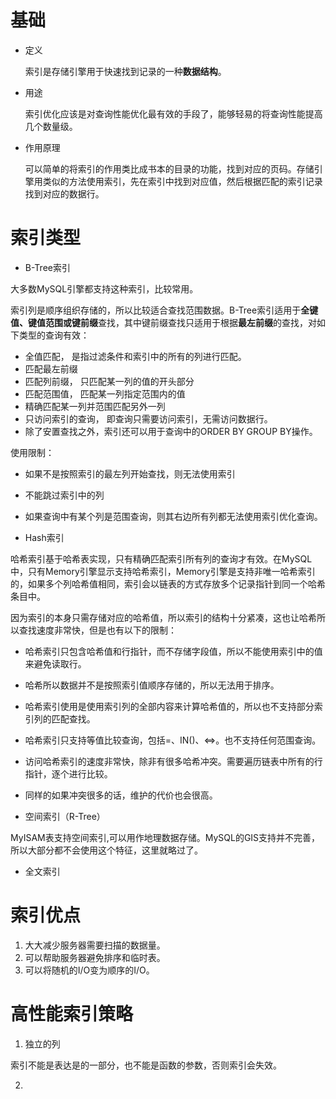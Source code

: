# 基础
- 定义

  索引是存储引擎用于快速找到记录的一种**数据结构**。

- 用途

   索引优化应该是对查询性能优化最有效的手段了，能够轻易的将查询性能提高几个数量级。

- 作用原理

   可以简单的将索引的作用类比成书本的目录的功能，找到对应的页码。存储引擎用类似的方法使用索引，先在索引中找到对应值，然后根据匹配的索引记录找到对应的数据行。

# 索引类型
- B-Tree索引

 大多数MySQL引擎都支持这种索引，比较常用。

 索引列是顺序组织存储的，所以比较适合查找范围数据。B-Tree索引适用于**全键值、键值范围或键前缀**查找，其中键前缀查找只适用于根据**最左前缀**的查找，对如下类型的查询有效：
 - 全值匹配， 是指过滤条件和索引中的所有的列进行匹配。
 - 匹配最左前缀
 - 匹配列前缀， 只匹配某一列的值的开头部分
 - 匹配范围值， 匹配某一列指定范围内的值
 - 精确匹配某一列并范围匹配另外一列
 - 只访问索引的查询， 即查询只需要访问索引，无需访问数据行。
 - 除了安置查找之外，索引还可以用于查询中的ORDER BY GROUP BY操作。

 使用限制：
 - 如果不是按照索引的最左列开始查找，则无法使用索引
 - 不能跳过索引中的列
 - 如果查询中有某个列是范围查询，则其右边所有列都无法使用索引优化查询。

- Hash索引

 哈希索引基于哈希表实现，只有精确匹配索引所有列的查询才有效。在MySQL中，只有Memory引擎显示支持哈希索引，Memory引擎是支持非唯一哈希索引的，如果多个列哈希值相同，索引会以链表的方式存放多个记录指针到同一个哈希条目中。

 因为索引的本身只需存储对应的哈希值，所以索引的结构十分紧凑，这也让哈希所以查找速度非常快，但是也有以下的限制：
 - 哈希索引只包含哈希值和行指针，而不存储字段值，所以不能使用索引中的值来避免读取行。
 - 哈希所以数据并不是按照索引值顺序存储的，所以无法用于排序。
 - 哈希索引使用是使用索引列的全部内容来计算哈希值的，所以也不支持部分索引列的匹配查找。
 - 哈希索引只支持等值比较查询，包括=、IN()、<=>。也不支持任何范围查询。
 - 访问哈希索引的速度非常快，除非有很多哈希冲突。需要遍历链表中所有的行指针，逐个进行比较。
 - 同样的如果冲突很多的话，维护的代价也会很高。

- 空间索引（R-Tree）

 MyISAM表支持空间索引,可以用作地理数据存储。MySQL的GIS支持并不完善，所以大部分都不会使用这个特征，这里就略过了。

- 全文索引

# 索引优点
1. 大大减少服务器需要扫描的数据量。
2. 可以帮助服务器避免排序和临时表。
3. 可以将随机的I/O变为顺序的I/O。

# 高性能索引策略
1. 独立的列

 索引不能是表达是的一部分，也不能是函数的参数，否则索引会失效。

2.
